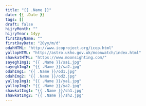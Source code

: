 ```yaml
---
title: "{{ .Name }}"
date: {{ .Date }}
tags: []
draft: false
hijryMonth: ""
hijryYear: 14yy
firstDayName: ""
firstDayDate: "20yy/m/d"
odahHTML: "http://www.icoproject.org/icop.html"
yallopHTML: "http://astro.ukho.gov.uk/moonwatch/index.html"
shawkatHTML: "https://www.moonsighting.com/"
sayeghImg1: "{{ .Name }}/sa1.jpg"
sayeghImg2: "{{ .Name }}/sa2.jpg"
odahImg1: "{{ .Name }}/od1.jpg"
odahImg2: "{{ .Name }}/od2.jpg"
yallopImg1: "{{ .Name }}/ya1.jpg"
yallopImg2: "{{ .Name }}/ya2.jpg"
shawkatImg1: "{{ .Name }}/sh1.jpg"
shawkatImg2: "{{ .Name }}/sh2.jpg"
---
```


